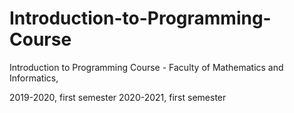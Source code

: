 # Introduction-to-Programming-Course
Introduction to Programming Course - Faculty of Mathematics and Informatics, 

2019-2020, first semester
2020-2021, first semester
